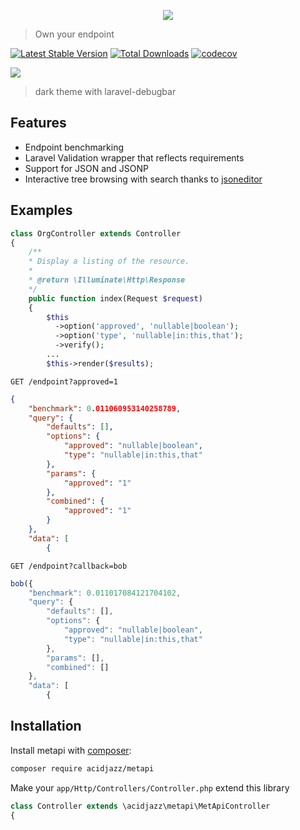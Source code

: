 
<p align="center">
  <img src="https://github.com/acidjazz/metapi/raw/master/logo.png"/>
</p>

> Own your endpoint

[![Latest Stable Version](https://poser.pugx.org/acidjazz/metapi/version.png)](https://packagist.org/packages/acidjazz/metapi)
[![Total Downloads](https://poser.pugx.org/acidjazz/metapi/d/total.png)](https://packagist.org/packages/acidjazz/metapi)
[![codecov](https://codecov.io/gh/acidjazz/metapi/branch/master/graph/badge.svg)](https://codecov.io/gh/acidjazz/metapi)

<img src="https://github.com/acidjazz/metapi/blob/master/media/capture.jpg?raw=true"/>

> dark theme with laravel-debugbar


## Features
* Endpoint benchmarking
* Laravel Validation wrapper that reflects requirements
* Support for JSON and JSONP
* Interactive tree browsing with search thanks to [jsoneditor](https://github.com/josdejong/jsoneditor)

## Examples 

```php
class OrgController extends Controller
{
    /**
    * Display a listing of the resource.
    *
    * @return \Illuminate\Http\Response
    */
    public function index(Request $request)
    {
        $this
          ->option('approved', 'nullable|boolean');
          ->option('type', 'nullable|in:this,that');
          ->verify();
        ...
        $this->render($results);
```

`GET /endpoint?approved=1`

```json
{
    "benchmark": 0.011060953140258789,
    "query": {
        "defaults": [],
        "options": {
            "approved": "nullable|boolean",
            "type": "nullable|in:this,that"
        },
        "params": {
            "approved": "1"
        },
        "combined": {
            "approved": "1"
        }
    },
    "data": [
        {
```

`GET /endpoint?callback=bob`

```js
bob({
    "benchmark": 0.011017084121704102,
    "query": {
        "defaults": [],
        "options": {
            "approved": "nullable|boolean",
            "type": "nullable|in:this,that"
        },
        "params": [],
        "combined": []
    },
    "data": [
        {
```

## Installation

Install metapi with [composer](https://getcomposer.org/doc/00-intro.md):
```bash
composer require acidjazz/metapi
```

Make your `app/Http/Controllers/Controller.php` extend this library
```php
class Controller extends \acidjazz\metapi\MetApiController
{
```

